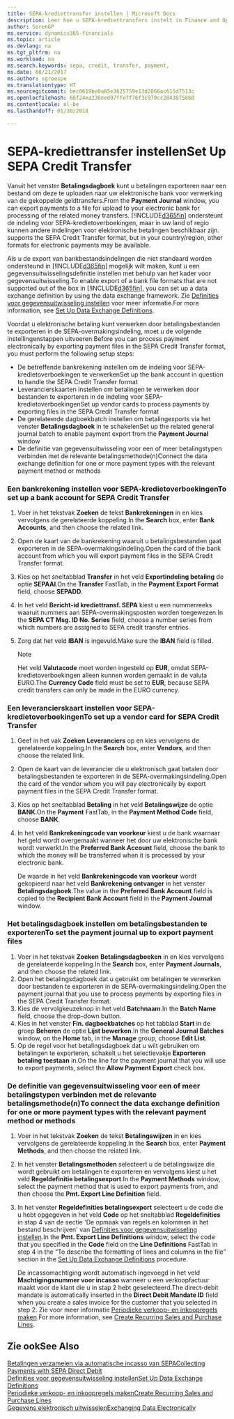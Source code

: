 ```yaml
---
title: SEPA-krediettransfer instellen | Microsoft Docs
description: Leer hoe u SEPA-krediettransfers instelt in Finance and Operations, Business edition.
author: SorenGP
ms.service: dynamics365-financials
ms.topic: article
ms.devlang: na
ms.tgt_pltfrm: na
ms.workload: na
ms.search.keywords: sepa, credit, transfer, payment,
ms.date: 08/21/2017
ms.author: sgroespe
ms.translationtype: HT
ms.sourcegitcommit: bec0619be0a65e3625759e13d2866ac615d7513c
ms.openlocfilehash: 66f24ea238eed97ffe7f76f3c979cc2843875860
ms.contentlocale: nl-be
ms.lasthandoff: 01/30/2018

---
```

# <a name="set-up-sepa-credit-transfer"></a><span data-ttu-id="1b249-103">SEPA-krediettransfer instellen</span><span class="sxs-lookup"><span data-stu-id="1b249-103">Set Up SEPA Credit Transfer</span></span>
<span data-ttu-id="1b249-104">Vanuit het venster **Betalingsdagboek** kunt u betalingen exporteren naar een bestand om deze te uploaden naar uw elektronische bank voor verwerking van de gekoppelde geldtransfers.</span><span class="sxs-lookup"><span data-stu-id="1b249-104">From the **Payment Journal** window, you can export payments to a file for upload to your electronic bank for processing of the related money transfers.</span></span> [!INCLUDE[d365fin](includes/d365fin_md.md)]<span data-ttu-id="1b249-105"> ondersteunt de indeling voor SEPA-kredietoverboekingen, maar in uw land of regio kunnen andere indelingen voor elektronische betalingen beschikbaar zijn.</span><span class="sxs-lookup"><span data-stu-id="1b249-105"> supports the SEPA Credit Transfer format, but in your country/region, other formats for electronic payments may be available.</span></span>  

<span data-ttu-id="1b249-106">Als u de export van bankbestandsindelingen die niet standaard worden ondersteund in [!INCLUDE[d365fin](includes/d365fin_md.md)] mogelijk wilt maken, kunt u een gegevensuitwisselingsdefinitie instellen met behulp van het kader voor gegevensuitwisseling.</span><span class="sxs-lookup"><span data-stu-id="1b249-106">To enable export of a bank file formats that are not supported out of the box in [!INCLUDE[d365fin](includes/d365fin_md.md)], you can set up a data exchange definition by using the data exchange framework.</span></span> <span data-ttu-id="1b249-107">Zie [Definities voor gegevensuitwisseling instellen](across-how-to-set-up-data-exchange-definitions.md) voor meer informatie.</span><span class="sxs-lookup"><span data-stu-id="1b249-107">For more information, see [Set Up Data Exchange Definitions](across-how-to-set-up-data-exchange-definitions.md).</span></span>  

<span data-ttu-id="1b249-108">Voordat u elektronische betaling kunt verwerken door betalingsbestanden te exporteren in de SEPA-overmakingsindeling, moet u de volgende instellingenstappen uitvoeren:</span><span class="sxs-lookup"><span data-stu-id="1b249-108">Before you can process payment electronically by exporting payment files in the SEPA Credit Transfer format, you must perform the following setup steps:</span></span>  

* <span data-ttu-id="1b249-109">De betreffende bankrekening instellen om de indeling voor SEPA-kredietoverboekingen te verwerken</span><span class="sxs-lookup"><span data-stu-id="1b249-109">Set up the bank account in question to handle the SEPA Credit Transfer format</span></span>  
* <span data-ttu-id="1b249-110">Leverancierskaarten instellen om betalingen te verwerken door bestanden te exporteren in de indeling voor SEPA-kredietoverboekingen</span><span class="sxs-lookup"><span data-stu-id="1b249-110">Set up vendor cards to process payments by exporting files in the SEPA Credit Transfer format</span></span>  
* <span data-ttu-id="1b249-111">De gerelateerde dagboekbatch instellen om betalingexports via het venster **Betalingsdagboek** in te schakelen</span><span class="sxs-lookup"><span data-stu-id="1b249-111">Set up the related general journal batch to enable payment export from the **Payment Journal** window</span></span>  
* <span data-ttu-id="1b249-112">De definitie van gegevensuitwisseling voor een of meer betalingstypen verbinden met de relevante betalingsmethode(n)</span><span class="sxs-lookup"><span data-stu-id="1b249-112">Connect the data exchange definition for one or more payment types with the relevant payment method or methods</span></span>  

### <a name="to-set-up-a-bank-account-for-sepa-credit-transfer"></a><span data-ttu-id="1b249-113">Een bankrekening instellen voor SEPA-kredietoverboekingen</span><span class="sxs-lookup"><span data-stu-id="1b249-113">To set up a bank account for SEPA Credit Transfer</span></span>  
1. <span data-ttu-id="1b249-114">Voer in het tekstvak **Zoeken** de tekst **Bankrekeningen** in en kies vervolgens de gerelateerde koppeling.</span><span class="sxs-lookup"><span data-stu-id="1b249-114">In the **Search** box, enter **Bank Accounts**, and then choose the related link.</span></span>  
2. <span data-ttu-id="1b249-115">Open de kaart van de bankrekening waaruit u betalingsbestanden gaat exporteren in de SEPA-overmakingsindeling.</span><span class="sxs-lookup"><span data-stu-id="1b249-115">Open the card of the bank account from which you will export payment files in the SEPA Credit Transfer format.</span></span>  
3. <span data-ttu-id="1b249-116">Kies op het sneltabblad **Transfer** in het veld **Exportindeling betaling** de optie **SEPAAI**.</span><span class="sxs-lookup"><span data-stu-id="1b249-116">On the **Transfer** FastTab, in the **Payment Export Format** field, choose **SEPADD**.</span></span>  
4. <span data-ttu-id="1b249-117">In het veld **Bericht-id krediettransf. SEPA** kiest u een nummerreeks waaruit nummers aan SEPA-overmakingsposten worden toegewezen.</span><span class="sxs-lookup"><span data-stu-id="1b249-117">In the **SEPA CT Msg. ID No. Series** field, choose a number series from which numbers are assigned to SEPA credit transfer entries.</span></span>  
5. <span data-ttu-id="1b249-118">Zorg dat het veld **IBAN** is ingevuld.</span><span class="sxs-lookup"><span data-stu-id="1b249-118">Make sure the **IBAN** field is filled.</span></span>  

    > [!NOTE]  
    >  <span data-ttu-id="1b249-119">Het veld **Valutacode** moet worden ingesteld op **EUR**, omdat SEPA-kredietoverboekingen alleen kunnen worden gemaakt in de valuta EURO.</span><span class="sxs-lookup"><span data-stu-id="1b249-119">The **Currency Code** field must be set to **EUR**, because SEPA credit transfers can only be made in the EURO currency.</span></span>  

### <a name="to-set-up-a-vendor-card-for-sepa-credit-transfer"></a><span data-ttu-id="1b249-120">Een leverancierskaart instellen voor SEPA-kredietoverboekingen</span><span class="sxs-lookup"><span data-stu-id="1b249-120">To set up a vendor card for SEPA Credit Transfer</span></span>  
1. <span data-ttu-id="1b249-121">Geef in het vak **Zoeken** **Leveranciers** op en kies vervolgens de gerelateerde koppeling.</span><span class="sxs-lookup"><span data-stu-id="1b249-121">In the **Search** box, enter **Vendors**, and then choose the related link.</span></span>  
2. <span data-ttu-id="1b249-122">Open de kaart van de leverancier die u elektronisch gaat betalen door betalingsbestanden te exporteren in de SEPA-overmakingsindeling.</span><span class="sxs-lookup"><span data-stu-id="1b249-122">Open the card of the vendor whom you will pay electronically by export payment files in the SEPA Credit Transfer format.</span></span>  
3. <span data-ttu-id="1b249-123">Kies op het sneltabblad **Betaling** in het veld **Betalingswijze** de optie **BANK**.</span><span class="sxs-lookup"><span data-stu-id="1b249-123">On the **Payment** FastTab, in the **Payment Method Code** field, choose **BANK**.</span></span>  
4. <span data-ttu-id="1b249-124">In het veld **Bankrekeningcode van voorkeur** kiest u de bank waarnaar het geld wordt overgemaakt wanneer het door uw elektronische bank wordt verwerkt.</span><span class="sxs-lookup"><span data-stu-id="1b249-124">In the **Preferred Bank Account** field, choose the bank to which the money will be transferred when it is processed by your electronic bank.</span></span>  

     <span data-ttu-id="1b249-125">De waarde in het veld **Bankrekeningcode van voorkeur** wordt gekopieerd naar het veld **Bankrekening ontvanger** in het venster **Betalingsdagboek**.</span><span class="sxs-lookup"><span data-stu-id="1b249-125">The value in the **Preferred Bank Account** field is copied to the **Recipient Bank Account** field in the **Payment Journal** window.</span></span>  

### <a name="to-set-the-payment-journal-up-to-export-payment-files"></a><span data-ttu-id="1b249-126">Het betalingsdagboek instellen om betalingsbestanden te exporteren</span><span class="sxs-lookup"><span data-stu-id="1b249-126">To set the payment journal up to export payment files</span></span>  
1. <span data-ttu-id="1b249-127">Voer in het tekstvak **Zoeken** **Betalingsdagboeken** in en kies vervolgens de gerelateerde koppeling.</span><span class="sxs-lookup"><span data-stu-id="1b249-127">In the **Search** box, enter **Payment Journals**, and then choose the related link.</span></span>  
2. <span data-ttu-id="1b249-128">Open het betalingsdagboek dat u gebruikt om betalingen te verwerken door bestanden te exporteren in de SEPA-overmakingsindeling.</span><span class="sxs-lookup"><span data-stu-id="1b249-128">Open the payment journal that you use to process payments by exporting files in the SEPA Credit Transfer format.</span></span>  
3. <span data-ttu-id="1b249-129">Kies de vervolgkeuzeknop in het veld **Batchnaam**.</span><span class="sxs-lookup"><span data-stu-id="1b249-129">In the **Batch Name** field, choose the drop\-down button.</span></span>  
4. <span data-ttu-id="1b249-130">Kies in het venster **Fin. dagboekbatches** op het tabblad **Start** in de groep **Beheren** de optie **Lijst bewerken**.</span><span class="sxs-lookup"><span data-stu-id="1b249-130">In the **General Journal Batches** window, on the **Home** tab, in the **Manage** group, choose **Edit List**.</span></span>  
5. <span data-ttu-id="1b249-131">Op de regel voor het betalingsdagboek dat u wilt gebruiken om betalingen te exporteren, schakelt u het selectievakje **Exporteren betaling toestaan** in.</span><span class="sxs-lookup"><span data-stu-id="1b249-131">On the line for the payment journal that you will use to export payments, select the **Allow Payment Export** check box.</span></span>  

### <a name="to-connect-the-data-exchange-definition-for-one-or-more-payment-types-with-the-relevant-payment-method-or-methods"></a><span data-ttu-id="1b249-132">De definitie van gegevensuitwisseling voor een of meer betalingstypen verbinden met de relevante betalingsmethode(n)</span><span class="sxs-lookup"><span data-stu-id="1b249-132">To connect the data exchange definition for one or more payment types with the relevant payment method or methods</span></span>  
1. <span data-ttu-id="1b249-133">Voer in het tekstvak **Zoeken** de tekst **Betalingswijzen** in en kies vervolgens de gerelateerde koppeling.</span><span class="sxs-lookup"><span data-stu-id="1b249-133">In the **Search** box, enter **Payment Methods**, and then choose the related link.</span></span>  
2. <span data-ttu-id="1b249-134">In het venster **Betalingsmethoden** selecteert u de betalingswijze die wordt gebruikt om betalingen te exporteren en vervolgens kiest u het veld **Regeldefinitie betalingsexport**.</span><span class="sxs-lookup"><span data-stu-id="1b249-134">In the **Payment Methods** window, select the payment method that is used to export payments from, and then choose the **Pmt. Export Line Definition** field.</span></span>  
3. <span data-ttu-id="1b249-135">In het venster **Regeldefinities betalingsexport** selecteert u de code die u hebt opgegeven in het veld **Code** op het sneltabblad **Regeldefinities** in stap 4 van de sectie 'De opmaak van regels en kolommen in het bestand beschrijven' van [Definities voor gegevensuitwisseling instellen](across-how-to-set-up-data-exchange-definitions.md).</span><span class="sxs-lookup"><span data-stu-id="1b249-135">In the **Pmt. Export Line Definitions** window, select the code that you specified in the **Code** field on the **Line Definitions** FastTab in step 4 in the “To describe the formatting of lines and columns in the file” section in the [Set Up Data Exchange Definitions](across-how-to-set-up-data-exchange-definitions.md) procedure.</span></span>  

    <span data-ttu-id="1b249-136">De incassomachtiging wordt automatisch ingevoegd in het veld **Machtigingsnummer voor incasso** wanneer u een verkoopfactuur maakt voor de klant die u in stap 2 hebt geselecteerd.</span><span class="sxs-lookup"><span data-stu-id="1b249-136">The direct-debit mandate is automatically inserted in the **Direct Debit Mandate ID** field when you create a sales invoice for the customer that you selected in step 2.</span></span> <span data-ttu-id="1b249-137">Zie voor meer informatie [Periodieke verkoop- en inkoopregels maken](sales-how-work-standard-lines.md).</span><span class="sxs-lookup"><span data-stu-id="1b249-137">For more information, see [Create Recurring Sales and Purchase Lines](sales-how-work-standard-lines.md).</span></span>  

## <a name="see-also"></a><span data-ttu-id="1b249-138">Zie ook</span><span class="sxs-lookup"><span data-stu-id="1b249-138">See Also</span></span>  
[<span data-ttu-id="1b249-139">Betalingen verzamelen via automatische incasso van SEPA</span><span class="sxs-lookup"><span data-stu-id="1b249-139">Collecting Payments with SEPA Direct Debit</span></span>](finance-collect-payments-with-sepa-direct-debit.md)  
[<span data-ttu-id="1b249-140">Definities voor gegevensuitwisseling instellen</span><span class="sxs-lookup"><span data-stu-id="1b249-140">Set Up Data Exchange Definitions</span></span>](across-how-to-set-up-data-exchange-definitions.md)  
[<span data-ttu-id="1b249-141">Periodieke verkoop- en inkoopregels maken</span><span class="sxs-lookup"><span data-stu-id="1b249-141">Create Recurring Sales and Purchase Lines</span></span>](sales-how-work-standard-lines.md)  
[<span data-ttu-id="1b249-142">Gegevens elektronisch uitwisselen</span><span class="sxs-lookup"><span data-stu-id="1b249-142">Exchanging Data Electronically</span></span>](across-data-exchange.md)  

